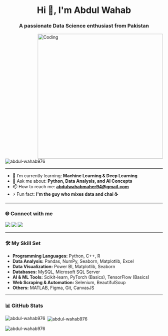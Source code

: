 <h1 align="center">Hi 👋, I'm Abdul Wahab</h1>
<h3 align="center">A passionate Data Science enthusiast from Pakistan</h3>

<img align="right" alt="Coding" width="400" src="https://user-images.githubusercontent.com/55389276/140866485-8fb1c876-9a8f-4d6a-98dc-08c4981eaf70.gif"/>

<p align="left"> <img src="https://komarev.com/ghpvc/?username=abdul-wahab976&label=Profile%20views&color=0e75b6&style=flat" alt="abdul-wahab976" /> </p>

---

- 🌱 I’m currently learning: **Machine Learning & Deep Learning**
- 💬 Ask me about: **Python, Data Analysis, and AI Concepts**
- 📫 How to reach me: **abdulwahabmaher94@gmail.com**
- ⚡ Fun fact: **I'm the guy who mixes data and chai ☕**

---

<h3>🌐 Connect with me</h3>

<p align="left">
<a href="https://www.linkedin.com/in/abdul-wahab-b6699b308/" target="blank"><img src="https://img.shields.io/badge/LinkedIn-blue?logo=linkedin&style=for-the-badge" /></a>
<a href="https://www.facebook.com/share/15uqvs3p22/" target="blank"><img src="https://img.shields.io/badge/Facebook-1877F2?logo=facebook&style=for-the-badge&logoColor=white" /></a>
<a href="https://youtube.com/@theimssoficalpage-y6u?si=znqyb60is2tn3a4i" target="blank"><img src="https://img.shields.io/badge/YouTube-FF0000?logo=youtube&style=for-the-badge&logoColor=white" /></a>
</p>

---

<h3>🛠️ My Skill Set</h3>

- **Programming Languages:** Python, C++, R  
- **Data Analysis:** Pandas, NumPy, Seaborn, Matplotlib, Excel  
- **Data Visualization:** Power BI, Matplotlib, Seaborn  
- **Databases:** MySQL, Microsoft SQL Server  
- **AI & ML Tools:** Scikit-learn, PyTorch (Basics), TensorFlow (Basics)  
- **Web Scraping & Automation:** Selenium, BeautifulSoup  
- **Others:** MATLAB, Figma, Git, CanvasJS  

---

<h3>📊 GitHub Stats</h3>

<p><img align="left" src="https://github-readme-stats.vercel.app/api/top-langs?username=abdul-wahab976&show_icons=true&locale=en&layout=compact" alt="abdul-wahab976" /></p>

<p>&nbsp;<img align="center" src="https://github-readme-stats.vercel.app/api?username=abdul-wahab976&show_icons=true&locale=en" alt="abdul-wahab976" /></p>

<p><img align="center" src="https://github-readme-streak-stats.herokuapp.com/?user=abdul-wahab976&" alt="abdul-wahab976" /></p>

